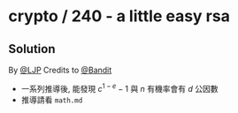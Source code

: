 # crypto / 240 - a little easy rsa
## Solution

By [@LJP](https://github.com/ljp-tw)
Credits to [@Bandit](https://github.com/rex978956)

* 一系列推導後, 能發現 $c^{1-e}-1$ 與 $n$ 有機率會有 $d$ 公因數
* 推導請看 `math.md`
